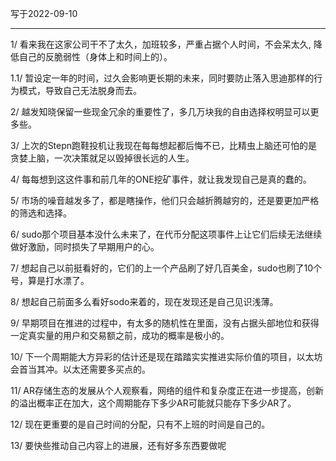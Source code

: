 写于2022-09-10

-----

1/ 看来我在这家公司干不了太久，加班较多，严重占据个人时间，不会呆太久, 降低自己的反脆弱性（身体上和时间上的）。

1.1/ 暂设定一年的时间，过久会影响更长期的未来，同时要防止落入思迪那样的行为模式，导致自己无法脱身而去。

2/ 越发知晓保留一些现金冗余的重要性了，多几万块我的自由选择权明显可以更多些。

3/ 上次的Stepn跑鞋投机让我现在每每想起都后悔不已，比精虫上脑还可怕的是贪婪上脑，一次决策就足以毁掉很长远的人生。

4/ 每每想到这这件事和前几年的ONE挖矿事件，就让我发现自己是真的蠢的。

5/ 市场的噪音越发多了，都是瞎操作，他们只会越折腾越穷的，还是要更加严格的筛选和选择。

6/ sudo那个项目基本没什么未来了，在代币分配这项事件上让它们后续无法继续做好激励，同时损失了早期用户的心。

7/ 想起自己以前挺看好的，它们的上一个产品刷了好几百美金，sudo也刷了10个号，算是打水漂了。

8/ 想起自己前面多么看好sodo来着的，现在发现还是自己见识浅薄。

9/ 早期项目在推进的过程中，有太多的随机性在里面，没有占据头部地位和获得一定真实量的用户和交易额之前，成功的概率是极小的。

10/ 下一个周期能大方异彩的估计还是现在踏踏实实推进实际价值的项目，以太坊会首当其冲。以太还需要多买点的。

11/ AR存储生态的发展从个人观察看，网络的组件和复杂度正在进一步提高，创新的溢出概率正在加大，这个周期能存下多少AR可能就只能存下多少AR了。

12/ 现在更重要的是自己时间的分配，只有不上班的时间是自己的。

13/ 要快些推动自己内容上的进展，还有好多东西要做呢
